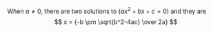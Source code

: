 <!--
数式のサンプル  see: https://github.blog/2022-05-19-math-support-in-markdown/ 
-->

When $a \ne 0$, there are two solutions to $(ax^2 + bx + c = 0)$ and they are 
$$ x = {-b \pm \sqrt{b^2-4ac} \over 2a} $$
